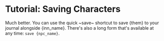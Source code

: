 # Tutorial: Saving Characters

Much better. You can use the quick ~save~ shortcut to save {them} to your
journal alongside {inn_name}. There's also a long form that's available at any
time: `save {npc_name}`.
